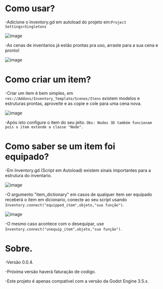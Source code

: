 
# Como usar?

  -Adicione o Inventory.gd em autoload do projeto em:```Project Settings>Singletons```
    
![image](https://github.com/BielyDev/Inventory_Template/assets/71566495/8f8114b9-1eae-4bf6-b498-31659103ce0e)


  -As cenas de inventarios já estão prontas pra uso, arraste para a sua cena e pronto!
  
![image](https://github.com/BielyDev/Inventory_Template/assets/71566495/0b3f04ff-eb52-404d-854b-33dac98c1491)


# Como criar um item?

 -Criar um item é bem simples, em ```res://Addons/Inventory_Template/Scenes/Itens``` existem modelos e 
estruturas prontas, aproveite e as copie e cole para uma cena nova.


![image](https://github.com/BielyDev/Inventory_Template/assets/71566495/6c7220a4-fcd3-4ca9-a3dc-e9a6ea054030)


 -Após isto configure o item do seu jeito.
```Obs: Nodes 3D também funcionam poís o item extende a classe "Node".```

# Como saber se um item foi equipado?

 -Em Inventory.gd (Script em Autoload) existem sinais importantes para a estrutura do inventario.


![image](https://github.com/BielyDev/Inventory_Template/assets/71566495/1fd61421-0291-4ca9-9e88-0e5e6790e242)


   -O argumento "item_dictionary" em casos de qualquer item ser equipado receberá o item em dicionario, conecte
  ao seu script usando ```Inventory.connect("equipped_item",objeto,"sua função")```.


![image](https://github.com/BielyDev/Inventory_Template/assets/71566495/473cb6c7-1e9b-46bf-9081-f05e7fb816f0)


  -O mesmo caso acontece com o desequipar, use ```Inventory.connect("unequip_item",objeto,"sua função")```.

# Sobre.

 -Versão 0.0.4.
  
 -Próxima versão haverá faturação de codigo.
  
 -Este projeto é apenas compativel com a versão da Godot Engine 3.5.x.
